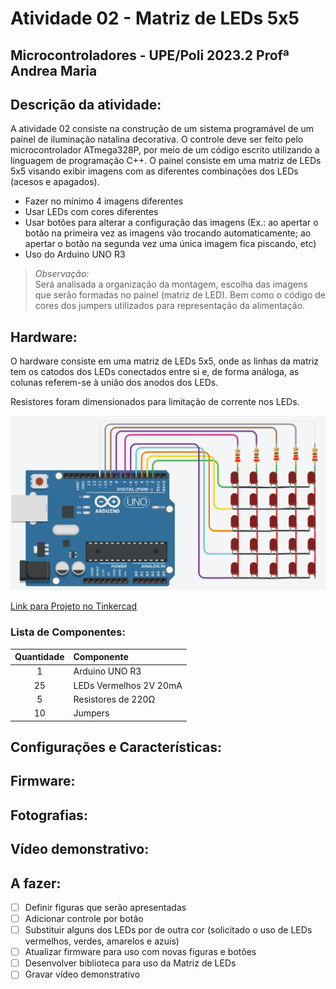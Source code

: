 # Atividade 02 - Matriz de LEDs 5x5
## Microcontroladores - UPE/Poli 2023.2 Profª Andrea Maria

## **Descrição da atividade**:

A atividade 02 consiste na construção de um sistema programável de um painel de iluminação natalina decorativa. O controle deve ser feito pelo microcontrolador ATmega328P, por meio de um código escrito utilizando a linguagem de programação C++. O painel consiste em uma matriz de LEDs 5x5 visando exibir imagens com as diferentes combinações dos LEDs (acesos e apagados).

- Fazer no mínimo 4 imagens diferentes
- Usar LEDs com cores diferentes
- Usar botões para alterar a configuração das imagens (Ex.: ao apertar o botão na primeira vez as imagens vão trocando automaticamente; ao apertar o botão na segunda vez uma única imagem fica piscando, etc)
- Uso do Arduino UNO R3

> *Observação:* </br> Será analisada a organização da montagem, escolha das imagens que serão formadas no painel (matriz de LED). Bem como o código de cores dos jumpers utilizados para representação da alimentação.


## **Hardware**:

O hardware consiste em uma matriz de LEDs 5x5, onde as linhas da matriz tem os catodos dos LEDs conectados entre si e, de forma análoga, as colunas referem-se à união dos anodos dos LEDs.

Resistores foram dimensionados para limitação de corrente nos LEDs.

![Hardware](/hardware/tinkercad/hardware_tinkercad.png "Hardware - Matriz de LEDs 5x5 no Arduino Uno")

[Link para Projeto no Tinkercad](https://www.tinkercad.com/things/gU8OBjhMp1a-atividade-02-uc-20232)

### **Lista de Componentes:**
<!-- Lista de componentes necessários, com as respectivas especificações. -->

| Quantidade |       Componente       |
|   :---:    |   :---                 |
|     1      | Arduino UNO R3         |
|     25     | LEDs Vermelhos 2V 20mA |
|     5      | Resistores de 220Ω     |
|     10     | Jumpers                |

## **Configurações e Características**:
<!-- Informar as diferentes configurações e características do painel de iluminação Natalina decorativa. -->

## **Firmware**:

## **Fotografias**:

## **Vídeo demonstrativo**:
<!-- Filmagem com a explicação do sistema decorativo de iluminação. -->

## **A fazer**:

- [ ] Definir figuras que serão apresentadas
- [ ] Adicionar controle por botão
- [ ] Substituir alguns dos LEDs por de outra cor (solicitado o uso de LEDs vermelhos, verdes, amarelos e azuis)
- [ ] Atualizar firmware para uso com novas figuras e botões
- [ ] Desenvolver biblioteca para uso da Matriz de LEDs
- [ ] Gravar vídeo demonstrativo
